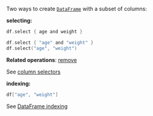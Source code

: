 [//]: # (title: Select columns)

<!---IMPORT org.jetbrains.kotlinx.dataframe.samples.api.Access-->

Two ways to create [`DataFrame`](DataFrame.md) with a subset of columns:

**selecting:**

<!---FUN select-->
<tabs>
<tab title="Properties">

```kotlin
df.select { age and weight }
```

</tab>
<tab title="Strings">

```kotlin
df.select { "age" and "weight" }
df.select("age", "weight")
```

</tab></tabs>
<inline-frame src="resources/org.jetbrains.kotlinx.dataframe.samples.api.Access.select.html" width="100%"/>
<!---END-->

**Related operations**: [remove](remove.md)

See [column selectors](ColumnSelectors.md)

**indexing:**

<!---FUN getColumnsByName-->

```kotlin
df["age", "weight"]
```

<inline-frame src="resources/org.jetbrains.kotlinx.dataframe.samples.api.Access.getColumnsByName.html" width="100%"/>
<!---END-->

See [DataFrame indexing](indexing.md)
